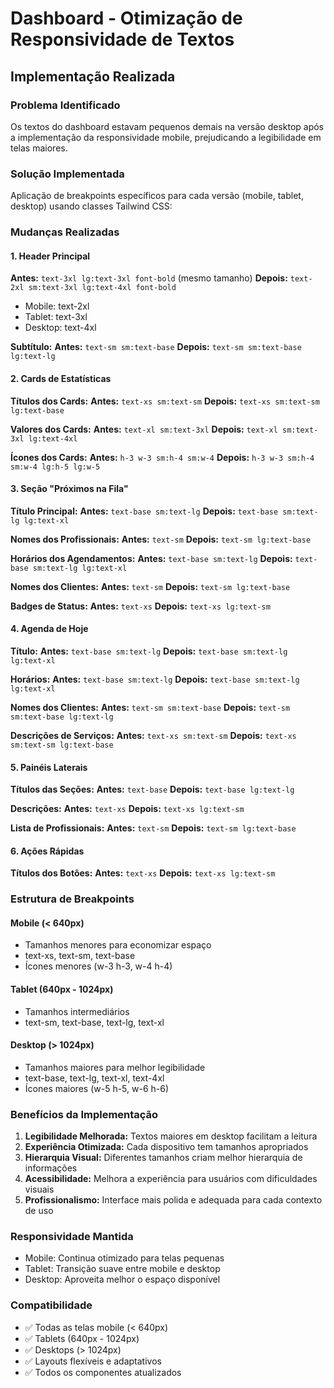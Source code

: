 # Dashboard - Otimização de Responsividade de Textos

## Implementação Realizada

### Problema Identificado
Os textos do dashboard estavam pequenos demais na versão desktop após a implementação da responsividade mobile, prejudicando a legibilidade em telas maiores.

### Solução Implementada
Aplicação de breakpoints específicos para cada versão (mobile, tablet, desktop) usando classes Tailwind CSS:

### Mudanças Realizadas

#### 1. Header Principal
**Antes:** `text-3xl lg:text-3xl font-bold` (mesmo tamanho)
**Depois:** `text-2xl sm:text-3xl lg:text-4xl font-bold`
- Mobile: text-2xl
- Tablet: text-3xl 
- Desktop: text-4xl

**Subtítulo:**
**Antes:** `text-sm sm:text-base`
**Depois:** `text-sm sm:text-base lg:text-lg`

#### 2. Cards de Estatísticas
**Títulos dos Cards:**
**Antes:** `text-xs sm:text-sm`
**Depois:** `text-xs sm:text-sm lg:text-base`

**Valores dos Cards:**
**Antes:** `text-xl sm:text-3xl`
**Depois:** `text-xl sm:text-3xl lg:text-4xl`

**Ícones dos Cards:**
**Antes:** `h-3 w-3 sm:h-4 sm:w-4`
**Depois:** `h-3 w-3 sm:h-4 sm:w-4 lg:h-5 lg:w-5`

#### 3. Seção "Próximos na Fila"
**Título Principal:**
**Antes:** `text-base sm:text-lg`
**Depois:** `text-base sm:text-lg lg:text-xl`

**Nomes dos Profissionais:**
**Antes:** `text-sm`
**Depois:** `text-sm lg:text-base`

**Horários dos Agendamentos:**
**Antes:** `text-base sm:text-lg`
**Depois:** `text-base sm:text-lg lg:text-xl`

**Nomes dos Clientes:**
**Antes:** `text-sm`
**Depois:** `text-sm lg:text-base`

**Badges de Status:**
**Antes:** `text-xs`
**Depois:** `text-xs lg:text-sm`

#### 4. Agenda de Hoje
**Título:**
**Antes:** `text-base sm:text-lg`
**Depois:** `text-base sm:text-lg lg:text-xl`

**Horários:**
**Antes:** `text-base sm:text-lg`
**Depois:** `text-base sm:text-lg lg:text-xl`

**Nomes dos Clientes:**
**Antes:** `text-sm sm:text-base`
**Depois:** `text-sm sm:text-base lg:text-lg`

**Descrições de Serviços:**
**Antes:** `text-xs sm:text-sm`
**Depois:** `text-xs sm:text-sm lg:text-base`

#### 5. Painéis Laterais
**Títulos das Seções:**
**Antes:** `text-base`
**Depois:** `text-base lg:text-lg`

**Descrições:**
**Antes:** `text-xs`
**Depois:** `text-xs lg:text-sm`

**Lista de Profissionais:**
**Antes:** `text-sm`
**Depois:** `text-sm lg:text-base`

#### 6. Ações Rápidas
**Títulos dos Botões:**
**Antes:** `text-xs`
**Depois:** `text-xs lg:text-sm`

### Estrutura de Breakpoints

#### Mobile (< 640px)
- Tamanhos menores para economizar espaço
- text-xs, text-sm, text-base
- Ícones menores (w-3 h-3, w-4 h-4)

#### Tablet (640px - 1024px)  
- Tamanhos intermediários
- text-sm, text-base, text-lg, text-xl

#### Desktop (> 1024px)
- Tamanhos maiores para melhor legibilidade
- text-base, text-lg, text-xl, text-4xl
- Ícones maiores (w-5 h-5, w-6 h-6)

### Benefícios da Implementação

1. **Legibilidade Melhorada:** Textos maiores em desktop facilitam a leitura
2. **Experiência Otimizada:** Cada dispositivo tem tamanhos apropriados
3. **Hierarquia Visual:** Diferentes tamanhos criam melhor hierarquia de informações
4. **Acessibilidade:** Melhora a experiência para usuários com dificuldades visuais
5. **Profissionalismo:** Interface mais polida e adequada para cada contexto de uso

### Responsividade Mantida
- Mobile: Continua otimizado para telas pequenas
- Tablet: Transição suave entre mobile e desktop  
- Desktop: Aproveita melhor o espaço disponível

### Compatibilidade
- ✅ Todas as telas mobile (< 640px)
- ✅ Tablets (640px - 1024px)
- ✅ Desktops (> 1024px)
- ✅ Layouts flexíveis e adaptativos
- ✅ Todos os componentes atualizados
